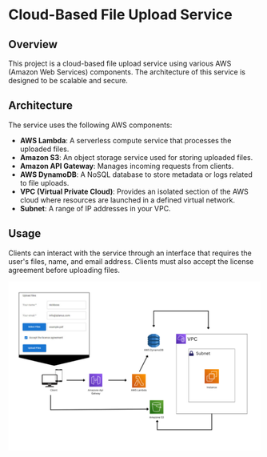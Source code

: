 # Cloud-Based File Upload Service

## Overview
This project is a cloud-based file upload service using various AWS (Amazon Web Services) components. The architecture of this service is designed to be scalable and secure.

## Architecture
The service uses the following AWS components:
- **AWS Lambda**: A serverless compute service that processes the uploaded files.
- **Amazon S3**: An object storage service used for storing uploaded files.
- **Amazon API Gateway**: Manages incoming requests from clients.
- **AWS DynamoDB**: A NoSQL database to store metadata or logs related to file uploads.
- **VPC (Virtual Private Cloud)**: Provides an isolated section of the AWS cloud where resources are launched in a defined virtual network.
- **Subnet**: A range of IP addresses in your VPC.

## Usage
Clients can interact with the service through an interface that requires the user's files, name, and email address. Clients must also accept the license agreement before uploading files.



![error](Input%20Text%20(1).png)

